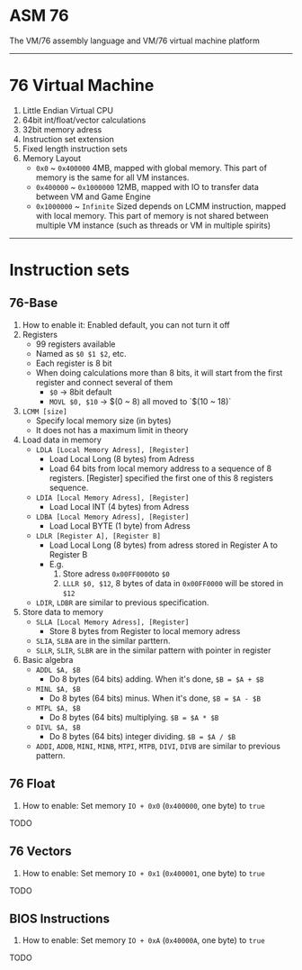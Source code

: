 # ASM 76
The VM/76 assembly language and VM/76 virtual machine platform

---

# 76 Virtual Machine
1. Little Endian Virtual CPU
2. 64bit int/float/vector calculations
3. 32bit memory adress
4. Instruction set extension
5. Fixed length instruction sets
6. Memory Layout
	-	`0x0` ~ `0x400000` 4MB, mapped with global memory. This part of memory is the same for all VM instances.
	- `0x400000` ~ `0x1000000` 12MB, mapped with IO to transfer data between VM and Game Engine
	- `0x1000000` ~ `Infinite` Sized depends on LCMM instruction, mapped with local memory. This part of memory is not shared between multiple VM instance (such as threads or VM in multiple spirits)

---

# Instruction sets
## 76-Base
1. How to enable it: Enabled default, you can not turn it off
2. Registers
	- 99 registers available
	- Named as `$0 $1 $2`, etc.
	- Each register is 8 bit
	- When doing calculations more than 8 bits, it will start from the first register and connect several of them
		- `$0` -> 8bit default
		- `MOVL $0, $10` -> $(0 ~ 8) all moved to `$(10 ~ 18)`
3. `LCMM [size]`
	-	Specify local memory size (in bytes)
	-	It does not has a maximum limit in theory
4. Load data in memory
	-	`LDLA [Local Memory Adress], [Register]`
		- Load Local Long (8 bytes) from Adress
		- Load 64 bits from local memory address to a sequence of 8 registers. [Register] specified the first one of this 8 registers sequence.
	- `LDIA [Local Memory Adress], [Register]`
		- Load Local INT (4 bytes) from Adress
	- `LDBA [Local Memory Adress], [Register]`
		- Load Local BYTE (1 byte) from Adress
	- `LDLR [Register A], [Register B]`
		- Load Local Long (8 bytes) from adress stored in Register A to Register B
		- E.g.
			1. Store adress `0x00FF0000`to `$0`
			2. `LLLR $0, $12`, 8 bytes of data in `0x00FF0000` will be stored in `$12`
	- `LDIR`, `LDBR` are similar to previous specification.
5. Store data to memory
	- `SLLA [Local Memory Adress], [Register]`
		- Store 8 bytes from Register to local memory adress
	- `SLIA`, `SLBA` are in the similar parttern.
	-	`SLLR`, `SLIR`, `SLBR` are in the similar pattern with pointer in register
6. Basic algebra
	-	`ADDL $A, $B`
		-	Do 8 bytes (64 bits) adding. When it's done, `$B = $A + $B`
	-	`MINL $A, $B`
		-	Do 8 bytes (64 bits) minus. When it's done, `$B = $A - $B`
	- `MTPL $A, $B`
		- Do 8 bytes (64 bits) multiplying. `$B = $A * $B`
	- `DIVL $A, $B`
		- Do 8 bytes (64 bits) integer dividing. `$B = $A / $B`
	- `ADDI`, `ADDB`, `MINI`, `MINB`, `MTPI`, `MTPB`, `DIVI`, `DIVB` are similar to previous pattern.

## 76 Float
1. How to enable: Set memory `IO + 0x0` (`0x400000`, one byte) to `true`

TODO

## 76 Vectors
1. How to enable: Set memory `IO + 0x1` (`0x400001`, one byte) to `true`

TODO

## BIOS Instructions
1. How to enable: Set memory `IO + 0xA` (`0x40000A`, one byte) to `true`

TODO
